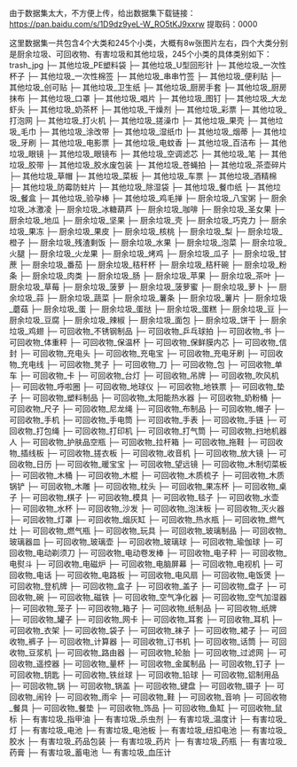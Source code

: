 由于数据集太大，不方便上传，给出数据集下载链接：https://pan.baidu.com/s/1D9dz9yeL-W_RO5tKJ9xxrw   提取码：0000 

这里数据集一共包含4个大类和245个小类，大概有8w张图片左右，四个大类分别是厨余垃圾、可回收物、有害垃圾和其他垃圾，245个小类的具体类别如下：
trash_jpg
├─ 其他垃圾_PE塑料袋
├─ 其他垃圾_U型回形针
├─ 其他垃圾_一次性杯子
├─ 其他垃圾_一次性棉签
├─ 其他垃圾_串串竹签
├─ 其他垃圾_便利贴
├─ 其他垃圾_创可贴
├─ 其他垃圾_卫生纸
├─ 其他垃圾_厨房手套
├─ 其他垃圾_厨房抹布
├─ 其他垃圾_口罩
├─ 其他垃圾_唱片
├─ 其他垃圾_图钉
├─ 其他垃圾_大龙虾头
├─ 其他垃圾_奶茶杯
├─ 其他垃圾_干燥剂
├─ 其他垃圾_彩票
├─ 其他垃圾_打泡网
├─ 其他垃圾_打火机
├─ 其他垃圾_搓澡巾
├─ 其他垃圾_果壳
├─ 其他垃圾_毛巾
├─ 其他垃圾_涂改带
├─ 其他垃圾_湿纸巾
├─ 其他垃圾_烟蒂
├─ 其他垃圾_牙刷
├─ 其他垃圾_电影票
├─ 其他垃圾_电蚊香
├─ 其他垃圾_百洁布
├─ 其他垃圾_眼镜
├─ 其他垃圾_眼镜布
├─ 其他垃圾_空调滤芯
├─ 其他垃圾_笔
├─ 其他垃圾_胶带
├─ 其他垃圾_胶水废包装
├─ 其他垃圾_苍蝇拍
├─ 其他垃圾_茶壶碎片
├─ 其他垃圾_草帽
├─ 其他垃圾_菜板
├─ 其他垃圾_车票
├─ 其他垃圾_酒精棉
├─ 其他垃圾_防霉防蛀片
├─ 其他垃圾_除湿袋
├─ 其他垃圾_餐巾纸
├─ 其他垃圾_餐盒
├─ 其他垃圾_验孕棒
├─ 其他垃圾_鸡毛掸
├─ 厨余垃圾_八宝粥
├─ 厨余垃圾_冰激凌
├─ 厨余垃圾_冰糖葫芦
├─ 厨余垃圾_咖啡
├─ 厨余垃圾_圣女果
├─ 厨余垃圾_地瓜
├─ 厨余垃圾_坚果
├─ 厨余垃圾_壳
├─ 厨余垃圾_巧克力
├─ 厨余垃圾_果冻
├─ 厨余垃圾_果皮
├─ 厨余垃圾_核桃
├─ 厨余垃圾_梨
├─ 厨余垃圾_橙子
├─ 厨余垃圾_残渣剩饭
├─ 厨余垃圾_水果
├─ 厨余垃圾_泡菜
├─ 厨余垃圾_火腿
├─ 厨余垃圾_火龙果
├─ 厨余垃圾_烤鸡
├─ 厨余垃圾_瓜子
├─ 厨余垃圾_甘蔗
├─ 厨余垃圾_番茄
├─ 厨余垃圾_秸秆杯
├─ 厨余垃圾_秸秆碗
├─ 厨余垃圾_粉条
├─ 厨余垃圾_肉类
├─ 厨余垃圾_肠
├─ 厨余垃圾_苹果
├─ 厨余垃圾_茶叶
├─ 厨余垃圾_草莓
├─ 厨余垃圾_菠萝
├─ 厨余垃圾_菠萝蜜
├─ 厨余垃圾_萝卜
├─ 厨余垃圾_蒜
├─ 厨余垃圾_蔬菜
├─ 厨余垃圾_薯条
├─ 厨余垃圾_薯片
├─ 厨余垃圾_蘑菇
├─ 厨余垃圾_蛋
├─ 厨余垃圾_蛋挞
├─ 厨余垃圾_蛋糕
├─ 厨余垃圾_豆
├─ 厨余垃圾_豆腐
├─ 厨余垃圾_辣椒
├─ 厨余垃圾_面包
├─ 厨余垃圾_饼干
├─ 厨余垃圾_鸡翅
├─ 可回收物_不锈钢制品
├─ 可回收物_乒乓球拍
├─ 可回收物_书
├─ 可回收物_体重秤
├─ 可回收物_保温杯
├─ 可回收物_保鲜膜内芯
├─ 可回收物_信封
├─ 可回收物_充电头
├─ 可回收物_充电宝
├─ 可回收物_充电牙刷
├─ 可回收物_充电线
├─ 可回收物_凳子
├─ 可回收物_刀
├─ 可回收物_包
├─ 可回收物_单车
├─ 可回收物_卡
├─ 可回收物_台灯
├─ 可回收物_吊牌
├─ 可回收物_吹风机
├─ 可回收物_呼啦圈
├─ 可回收物_地球仪
├─ 可回收物_地铁票
├─ 可回收物_垫子
├─ 可回收物_塑料制品
├─ 可回收物_太阳能热水器
├─ 可回收物_奶粉桶
├─ 可回收物_尺子
├─ 可回收物_尼龙绳
├─ 可回收物_布制品
├─ 可回收物_帽子
├─ 可回收物_手机
├─ 可回收物_手电筒
├─ 可回收物_手表
├─ 可回收物_手链
├─ 可回收物_打包绳
├─ 可回收物_打印机
├─ 可回收物_打气筒
├─ 可回收物_扫地机器人
├─ 可回收物_护肤品空瓶
├─ 可回收物_拉杆箱
├─ 可回收物_拖鞋
├─ 可回收物_插线板
├─ 可回收物_搓衣板
├─ 可回收物_收音机
├─ 可回收物_放大镜
├─ 可回收物_日历
├─ 可回收物_暖宝宝
├─ 可回收物_望远镜
├─ 可回收物_木制切菜板
├─ 可回收物_木桶
├─ 可回收物_木棍
├─ 可回收物_木质梳子
├─ 可回收物_木质锅铲
├─ 可回收物_木雕
├─ 可回收物_枕头
├─ 可回收物_果冻杯
├─ 可回收物_桌子
├─ 可回收物_棋子
├─ 可回收物_模具
├─ 可回收物_毯子
├─ 可回收物_水壶
├─ 可回收物_水杯
├─ 可回收物_沙发
├─ 可回收物_泡沫板
├─ 可回收物_灭火器
├─ 可回收物_灯罩
├─ 可回收物_烟灰缸
├─ 可回收物_热水瓶
├─ 可回收物_燃气灶
├─ 可回收物_燃气瓶
├─ 可回收物_玩具
├─ 可回收物_玻璃制品
├─ 可回收物_玻璃器皿
├─ 可回收物_玻璃壶
├─ 可回收物_玻璃球
├─ 可回收物_瑜伽球
├─ 可回收物_电动剃须刀
├─ 可回收物_电动卷发棒
├─ 可回收物_电子秤
├─ 可回收物_电熨斗
├─ 可回收物_电磁炉
├─ 可回收物_电脑屏幕
├─ 可回收物_电视机
├─ 可回收物_电话
├─ 可回收物_电路板
├─ 可回收物_电风扇
├─ 可回收物_电饭煲
├─ 可回收物_登机牌
├─ 可回收物_盒子
├─ 可回收物_盖子
├─ 可回收物_盘子
├─ 可回收物_碗
├─ 可回收物_磁铁
├─ 可回收物_空气净化器
├─ 可回收物_空气加湿器
├─ 可回收物_笼子
├─ 可回收物_箱子
├─ 可回收物_纸制品
├─ 可回收物_纸牌
├─ 可回收物_罐子
├─ 可回收物_网卡
├─ 可回收物_耳套
├─ 可回收物_耳机
├─ 可回收物_衣架
├─ 可回收物_袋子
├─ 可回收物_袜子
├─ 可回收物_裙子
├─ 可回收物_裤子
├─ 可回收物_计算器
├─ 可回收物_订书机
├─ 可回收物_话筒
├─ 可回收物_豆浆机
├─ 可回收物_路由器
├─ 可回收物_轮胎
├─ 可回收物_过滤网
├─ 可回收物_遥控器
├─ 可回收物_量杯
├─ 可回收物_金属制品
├─ 可回收物_钉子
├─ 可回收物_钥匙
├─ 可回收物_铁丝球
├─ 可回收物_铅球
├─ 可回收物_铝制用品
├─ 可回收物_锅
├─ 可回收物_锅盖
├─ 可回收物_键盘
├─ 可回收物_镊子
├─ 可回收物_闹铃
├─ 可回收物_雨伞
├─ 可回收物_鞋
├─ 可回收物_音响
├─ 可回收物_餐具
├─ 可回收物_餐垫
├─ 可回收物_饰品
├─ 可回收物_鱼缸
├─ 可回收物_鼠标
├─ 有害垃圾_指甲油
├─ 有害垃圾_杀虫剂
├─ 有害垃圾_温度计
├─ 有害垃圾_灯
├─ 有害垃圾_电池
├─ 有害垃圾_电池板
├─ 有害垃圾_纽扣电池
├─ 有害垃圾_胶水
├─ 有害垃圾_药品包装
├─ 有害垃圾_药片
├─ 有害垃圾_药瓶
├─ 有害垃圾_药膏
├─ 有害垃圾_蓄电池
└─ 有害垃圾_血压计

